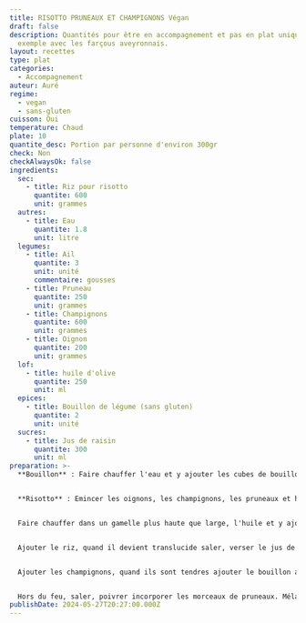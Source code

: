 ```yaml
---
title: RISOTTO PRUNEAUX ET CHAMPIGNONS Végan
draft: false
description: Quantités pour être en accompagnement et pas en plat unique. Par
  exemple avec les farçous aveyronnais.
layout: recettes
type: plat
categories:
  - Accompagnement
auteur: Auré
regime:
  - vegan
  - sans-gluten
cuisson: Oui
temperature: Chaud
plate: 10
quantite_desc: Portion par personne d'environ 300gr
check: Non
checkAlwaysOk: false
ingredients:
  sec:
    - title: Riz pour risotto
      quantite: 600
      unit: grammes
  autres:
    - title: Eau
      quantite: 1.8
      unit: litre
  legumes:
    - title: Ail
      quantite: 3
      unit: unité
      commentaire: gousses
    - title: Pruneau
      quantite: 250
      unit: grammes
    - title: Champignons
      quantite: 600
      unit: grammes
    - title: Oignon
      quantite: 200
      unit: grammes
  lof:
    - title: huile d'olive
      quantite: 250
      unit: ml
  epices:
    - title: Bouillon de légume (sans gluten)
      quantite: 2
      unit: unité
  sucres:
    - title: Jus de raisin
      quantite: 300
      unit: ml
preparation: >-
  **Bouillon** : Faire chauffer l'eau et y ajouter les cubes de bouillon


  **Risotto** : Emincer les oignons, les champignons, les pruneaux et hacher finement l'ail.


  Faire chauffer dans un gamelle plus haute que large, l'huile et y ajouter les oignons puis l'ail. Laisser cuire quelques minutes.


  Ajouter le riz, quand il devient translucide saler, verser le jus de raisin et laisser évaporer en remuant.


  Ajouter les champignons, quand ils sont tendres ajouter le bouillon au fur et à mesure de son absorption jusqu'à ce que le riz soit tendre.


  Hors du feu, saler, poivrer incorporer les morceaux de pruneaux. Mélanger, couvrir et laisser reposer.
publishDate: 2024-05-27T20:27:00.000Z
---
```

